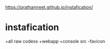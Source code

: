 https://prathamreet.github.io/instafication/

# instafication

+all raw codess 
+webapp
+console src
-favicon
